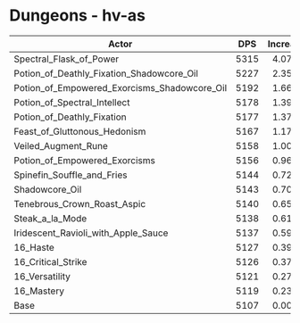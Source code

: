 # Dungeons - hv-as
| Actor | DPS | Increase |
|---|:---:|:---:|
|Spectral_Flask_of_Power|5315|4.07%|
|Potion_of_Deathly_Fixation_Shadowcore_Oil|5227|2.35%|
|Potion_of_Empowered_Exorcisms_Shadowcore_Oil|5192|1.66%|
|Potion_of_Spectral_Intellect|5178|1.39%|
|Potion_of_Deathly_Fixation|5177|1.37%|
|Feast_of_Gluttonous_Hedonism|5167|1.17%|
|Veiled_Augment_Rune|5158|1.00%|
|Potion_of_Empowered_Exorcisms|5156|0.96%|
|Spinefin_Souffle_and_Fries|5144|0.72%|
|Shadowcore_Oil|5143|0.70%|
|Tenebrous_Crown_Roast_Aspic|5140|0.65%|
|Steak_a_la_Mode|5138|0.61%|
|Iridescent_Ravioli_with_Apple_Sauce|5137|0.59%|
|16_Haste|5127|0.39%|
|16_Critical_Strike|5126|0.37%|
|16_Versatility|5121|0.27%|
|16_Mastery|5119|0.23%|
|Base|5107|0.00%|
